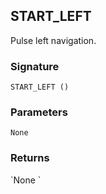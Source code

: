 ## START\_LEFT

Pulse left navigation.


### Signature

`START_LEFT ()`


### Parameters

`None`


### Returns

\`None
\`